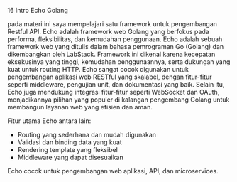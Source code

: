 16 Intro Echo Golang

pada materi ini saya mempelajari satu framework untuk pengembangan Restful API.
Echo adalah framework web Golang yang berfokus pada performa, fleksibilitas, dan kemudahan penggunaan.
Echo adalah sebuah framework web yang ditulis dalam bahasa pemrograman Go (Golang) dan dikembangkan oleh LabStack. Framework ini dikenal karena kecepatan eksekusinya yang tinggi, kemudahan penggunaannya, serta dukungan yang kuat untuk routing HTTP.
Echo sangat cocok digunakan untuk pengembangan aplikasi web RESTful yang skalabel, dengan fitur-fitur seperti middleware, pengujian unit, dan dokumentasi yang baik. Selain itu, Echo juga mendukung integrasi fitur-fitur seperti WebSocket dan OAuth, menjadikannya pilihan yang populer di kalangan pengembang Golang untuk membangun layanan web yang efisien dan aman.

Fitur utama Echo antara lain:

- Routing yang sederhana dan mudah digunakan
- Validasi dan binding data yang kuat
- Rendering template yang fleksibel
- Middleware yang dapat disesuaikan

Echo cocok untuk pengembangan web aplikasi, API, dan microservices.
